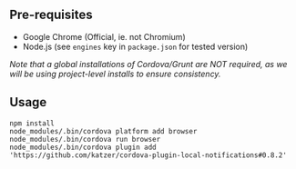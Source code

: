 
## Pre-requisites

* Google Chrome (Official, ie. not Chromium)
* Node.js (see `engines` key in `package.json` for tested version)

_Note that a global installations of Cordova/Grunt are NOT required, as
we will be using project-level installs to ensure consistency._

## Usage

```
npm install
node_modules/.bin/cordova platform add browser
node_modules/.bin/cordova run browser
node_modules/.bin/cordova plugin add 'https://github.com/katzer/cordova-plugin-local-notifications#0.8.2'
```
